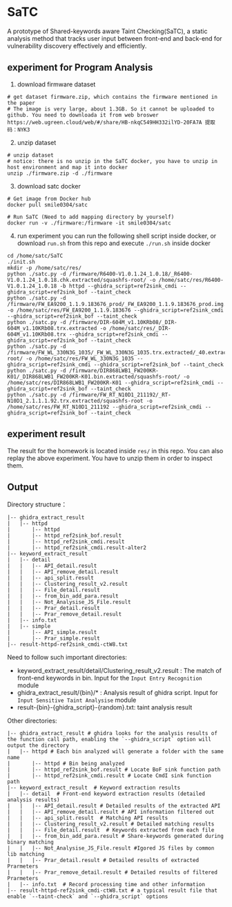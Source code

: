 # SaTC

A prototype of Shared-keywords aware Taint Checking(SaTC), a static analysis method that tracks user input between front-end and back-end for vulnerability discovery effectively and efficiently. 

## experiment for Program Analysis
1. download firmware dataset

```shell script
# get dataset firmware.zip, which contains the firmware mentioned in the paper
# The image is very large, about 1.3GB. So it cannot be uploaded to github. You need to downloada it from web broswer
https://web.ugreen.cloud/web/#/share/HB-nkqC549HH332ilYD-20FA7A 提取码：NYK3
```

2. unzip dataset

```shell script
# unzip dataset
# notice: there is no unzip in the SaTC docker, you have to unzip in host environment and map it into docker
unzip ./firmware.zip -d ./firmware
```

3. download satc docker

```shell script
# Get image from Docker hub 
docker pull smile0304/satc

# Run SaTC (Need to add mapping directory by yourself)
docker run -v ./firmware:/firmware -it smile0304/satc
```
4. run experiment
you can run the following shell script inside docker, or download `run.sh` from this repo and execute `./run.sh` inside docker
```shell script
cd /home/satc/SaTC
./init.sh
mkdir -p /home/satc/res/
python ./satc.py -d /firmware/R6400-V1.0.1.24_1.0.18/_R6400-V1.0.1.24_1.0.18.chk.extracted/squashfs-root/ -o /home/satc/res/R6400-V1.0.1.24_1.0.18 -b httpd --ghidra_script=ref2sink_cmdi --ghidra_script=ref2sink_bof --taint_check
python ./satc.py -d /firmware/FW_EA9200_1.1.9.183676_prod/_FW_EA9200_1.1.9.183676_prod.img.extracted/ -o /home/satc/res/FW_EA9200_1.1.9.183676 --ghidra_script=ref2sink_cmdi --ghidra_script=ref2sink_bof --taint_check
python ./satc.py -d /firmware/DIR-604M_v1.10KRb08/_DIR-604M_v1.10KRb08.trx.extracted -o /home/satc/res/_DIR-604M_v1.10KRb08.trx --ghidra_script=ref2sink_cmdi --ghidra_script=ref2sink_bof --taint_check
python ./satc.py -d /firmware/FW_WL_330N3G_1035/_FW_WL_330N3G_1035.trx.extracted/_40.extracted/_375000.extracted/cpio-root/ -o /home/satc/res/FW_WL_330N3G_1035 --ghidra_script=ref2sink_cmdi --ghidra_script=ref2sink_bof --taint_check
python ./satc.py -d /firmware/DIR868LWB1_FW200KR-K01/_DIR868LWB1_FW200KR-K01.bin.extracted/squashfs-root/ -o  /home/satc/res/DIR868LWB1_FW200KR-K01 --ghidra_script=ref2sink_cmdi --ghidra_script=ref2sink_bof --taint_check
python ./satc.py -d /firmware/FW_RT_N10D1_211192/_RT-N10D1_2.1.1.1.92.trx.extracted/squashfs-root -o /home/satc/res/FW_RT_N10D1_211192 --ghidra_script=ref2sink_cmdi --ghidra_script=ref2sink_bof --taint_check
```
## experiment result
The result for the homework is located inside `res/` in this repo. You can also replay the above experiment.
You have to unzip them in order to inspect them. 

## Output 
Directory structure：

```shell
|-- ghidra_extract_result
|   |-- httpd
|       |-- httpd
|       |-- httpd_ref2sink_bof.result
|       |-- httpd_ref2sink_cmdi.result
|       |-- httpd_ref2sink_cmdi.result-alter2
|-- keyword_extract_result
|   |-- detail
|   |   |-- API_detail.result
|   |   |-- API_remove_detail.result
|   |   |-- api_split.result
|   |   |-- Clustering_result_v2.result
|   |   |-- File_detail.result
|   |   |-- from_bin_add_para.result
|   |   |-- Not_Analysise_JS_File.result
|   |   |-- Prar_detail.result
|   |   |-- Prar_remove_detail.result
|   |-- info.txt
|   |-- simple
|       |-- API_simple.result
|       |-- Prar_simple.result
|-- result-httpd-ref2sink_cmdi-ctW8.txt
```

Need to follow such important directories:

- keyword_extract_result/detail/Clustering_result_v2.result : The match of front-end keywords in bin. Input for the `Input Entry Recognition` module
- ghidra_extract_result/{bin}/* : Analysis result of ghidra script. Input for `Input Sensitive Taint Analysise` module
- result-{bin}-{ghidra_script}-{random}.txt: taint analysis result

Other directories:

```shell
|-- ghidra_extract_result # ghidra looks for the analysis results of the function call path, enabling the `--ghidra_script` option will output the directory
|   |-- httpd # Each bin analyzed will generate a folder with the same name
|       |-- httpd # Bin being analyzed
|       |-- httpd_ref2sink_bof.result # Locate BoF sink function path
|       |-- httpd_ref2sink_cmdi.result # Locate CmdI sink function path
|-- keyword_extract_result  # Keyword extraction results
|   |-- detail  # Front-end keyword extraction results (detailed analysis results)
|   |   |-- API_detail.result # Detailed results of the extracted API
|   |   |-- API_remove_detail.result # API information filtered out
|   |   |-- api_split.result  # Matching API results
|   |   |-- Clustering_result_v2.result # Detailed matching results 
|   |   |-- File_detail.result  # Keywords extracted from each file
|   |   |-- from_bin_add_para.result # Share-keywords generated during binary matching
|   |   |-- Not_Analysise_JS_File.result #Igored JS files by common lib matching
|   |   |-- Prar_detail.result # Detailed results of extracted Prarmeters
|   |   |-- Prar_remove_detail.result # Detailed results of filtered Prarmeters
|   |-- info.txt  # Record processing time and other information
|-- result-httpd-ref2sink_cmdi-ctW8.txt # a typical result file that enable `--taint-check` and `--ghidra_script` options
```

